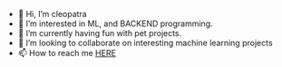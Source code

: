 - 👋 Hi, I’m cleopatra 
- 👀 I’m interested in ML, and BACKEND programming.
- 🌱 I’m currently having fun with pet projects.
- 💞️ I’m looking to collaborate on interesting machine learning projects
- 📫 How to reach me [HERE](mailto:cleopatraudouglas@gmail.com?subject=[GitHub]%20Collaboration)

<!---
cleopatra27/cleopatra27 is a ✨ special ✨ repository because its `README.md` (this file) appears on your GitHub profile.
You can click the Preview link to take a look at your changes.
--->
